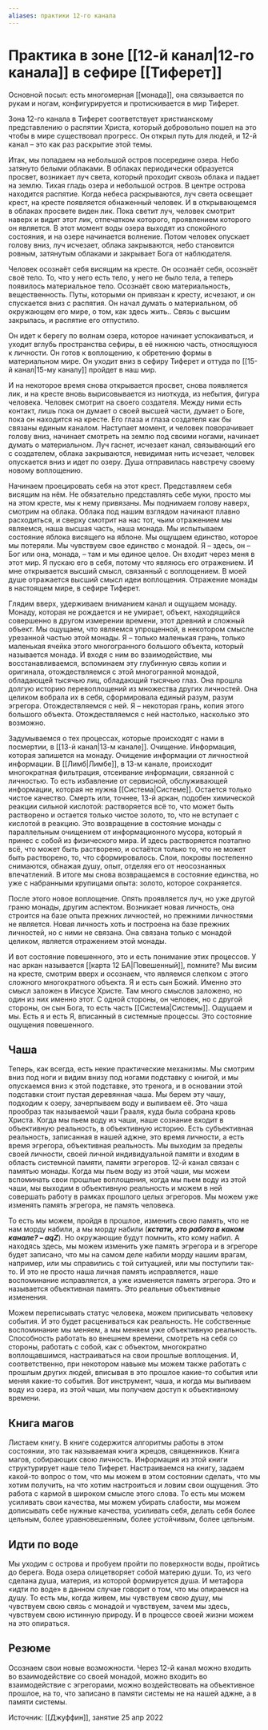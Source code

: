 ```yaml
---
aliases: практики 12-го канала
---
```

# Практика в зоне [[12-й канал|12-го канала]] в сефире [[Тиферет]]
Основной посыл: есть многомерная [[монада]], она связывается по рукам и ногам, конфигурируется и протискивается в мир Тиферет. 

Зона 12-го канала в Тиферет соответствует христианскому представлению о распятии Христа, который добровольно пошел на это чтобы в мире существовал прогресс. Он открыл путь для людей, и 12-й канал – это как раз раскрытие этой темы. 

Итак, мы попадаем на небольшой остров посередине озера. Небо затянуто белыми облаками. В облаках периодически образуется просвет, возникает луч света, который проходит сквозь облака и падает на землю. Тихая гладь озера и небольшой остров. В центре острова находится распятие. Когда небеса раскрываются, луч света освещает крест, на кресте появляется обнаженный человек. И в открывающемся в облаках просвете виден лик. Пока светит луч, человек смотрит наверх и видит этот лик, отпечатком которого, проявлением которого он является. В этот момент воды озера выходят из спокойного состояния, и на озере начинается волнение. Потом человек опускает голову вниз, луч исчезает, облака закрываются, небо становится ровным, затянутым облаками и закрывает Бога от наблюдателя. 

Человек осознаёт себя висящим на кресте. Он осознаёт себя, осознаёт своё тело. То, что у него есть тело, у него не было тела, а теперь появилось материальное тело. Осознаёт свою материальность, вещественность. Путы, которыми он привязан к кресту, исчезают, и он спускается вниз с распятия. Он начал думать о материальном, об окружающем его мире, о том, как здесь жить.. Связь с высшим закрылась, и распятие его отпустило. 

Он идет к берегу по волнам озера, которое начинает успокаиваться, и уходит вглубь пространства сефиры, в её нижнюю часть, относящуюся к личности. Он готов к воплощению, к обретению формы в материальном мире. Он уходит вниз в сефиру Тиферет и оттуда по [[15-й канал|15-му каналу]] пройдет в наш мир. 

И на некоторое время снова открывается просвет, снова появляется лик, и на кресте вновь вырисовывается из ниоткуда, из небытия, фигура человека. Человек смотрит на своего создателя. Между ними есть контакт, лишь пока он думает о своей высшей части, думает о Боге, пока он находится на кресте. Его глаза и глаза создателя как бы связаны единым каналом. Наступает момент, и человек поворачивает голову вниз, начинает смотреть на землю под своими ногами, начинает думать о материальном. Луч гаснет, исчезает канал, связывающий его с создателем, облака закрываются, невидимая нить исчезает, человек опускается вниз и идет по озеру. Душа отправилась навстречу своему новому воплощению. 

Начинаем проецировать себя на этот крест. Представляем себя висящим на нём. Не обязательно представлять себе муки, просто мы на этом кресте, мы к нему привязаны. Мы поднимаем голову наверх, смотрим на облака. Облака под нашим взглядом начинают плавно расходиться, и сверху смотрит на нас тот, чьим отражением мы являемся, наша высшая часть, наша монада. Мы испытываем состояние яблока висящего на яблоне. Мы ощущаем единство, которое мы потеряли. Мы чувствуем свое единство с монадой. Я – здесь, он – Бог или она, монада, – там и мы единое целое. Он входит через меня в этот мир. Я пускаю его в себя, потому что являюсь его отражением. И мне открывается высший смысл, связанный с воплощением. В моей душе отражается высший смысл идеи воплощения. Отражение монады в настоящем мире, в сефире Тиферет. 

Глядим вверх, удерживаем вниманием канал и ощущаем монаду. Монаду, которая не рождается и не умирает, объект, находящийся совершенно в другом измерении времени, этот древний и сложный объект. Мы ощущаем, что являемся упрощенной, в некотором смысле урезанной частью этой монады. Я – только маленькая грань, только маленькая ячейка этого многогранного большого объекта, который называется монада. И входя с ним во взаимодействие, мы восстанавливаемся, вспоминаем эту глубинную связь копии и оригинала, отождествляемся с этой многогранной монадой, обладающей тысячью лиц, обладающий тысячью глаз. Она прошла долгую историю перевоплощений из множества других личностей. Она целиком вобрала их в себя, сформировала единый разум, разум эгрегора. Отождествляемся с ней. Я – некоторая грань, копия этого большого объекта. Отождествляемся с ней настолько, насколько это возможно. 

Задумываемся о тех процессах, которые происходят с нами в посмертии, в [[13-й канал|13-м канале]]. Очищение. Информация, которая запишется на монаду. Очищение информации от личностной информации. В [[Лимб|Лимбе]], в 13-м канале, происходит многократная фильтрация, отсеивание информации, связанной с личностью. То есть избавление от сервисной, обслуживающей информации, которая не нужна [[Система|Системе]]. Остается только чистое качество. Смерть или, точнее, 13-й аркан, подобен химической реакции сильной кислотой: растворяется всё то, что может быть растворено и остается только чистое золото, то, что не вступает с кислотой в реакцию. Это возвращение в состояние монады с параллельным очищением от информационного мусора, который я принес с собой из физического мира. И здесь растворяется поэтапно всё, что может быть растворено, и остаётся только то, что не может быть растворено, то, что сформировалось. Слои, покровы постепенно снимаются, обнажая душу, опыт, отделяя его от неосознанных впечатлений. В итоге мы снова возвращаемся в состояние единства, но уже с набранными крупицами опыта: золото, которое сохраняется. 

После этого новое воплощение. Опять проявляется луч, но уже другой граню монады, другим аспектом. Возникает новая личность, она строится на базе опыта прежних личностей, но прежними личностями не является. Новая личность хоть и построена на базе прежних личностей, но с ними не связана. Она связана только с монадой целиком, является отражением этой монады. 

И вот состояние повешенного, это и есть понимание этих процессов. У нас аркан называется [[карта 12 БА|Повешенный]], помните? Мы висим на кресте, смотрим вверх и осознаем, что являемся слепком с этого сложного многократного объекта. Я и есть сын Божий. Именно это смысл заложен в Иисусе Христе. Там много смыслов заложено, но один из них именно этот. С одной стороны, он человек, но с другой стороны, он сын Бога, то есть часть [[Система|Системы]]. Ощущаем и мы. Есть я и есть Я, вписанный в системные процессы. Это состояние ощущения повешенного. 


## Чаша
Теперь, как всегда, есть некие практические механизмы. Мы смотрим вниз под ноги и видим внизу под ногами подставку с книгой, и мы опускаемся вниз к этой подставке, это тренога, и в основании этой подставки стоит пустая деревянная чаша. Мы берем эту чашу, подходим к озеру, зачерпываем воду и выпиваем её. Это чаша прообраз так называемой чаши Грааля, куда была собрана кровь Христа. Когда мы пьем воду из чаши, наше сознание входит в объективную реальность, в объективную историю. Есть субъективная реальность, записанная в нашей аджне, это время личности, а есть время эгрегора, объективная реальность. Мы выходим за пределы своей личности, своей личной индивидуальной памяти и входим в область системной памяти, памяти эгрегоров. 12-й канал связан с памятью монады. Когда мы пьем воду из этой чаши, мы можем вспоминать свои прошлые воплощения, когда мы пьем воду из этой чаши, мы выходим в объективную реальность и можем в ней совершать работу в рамках прошлого целых эгрегоров. Мы можем уже изменять память эгрегора, не память человека. 

То есть мы можем, пройдя в прошлое, изменить свою память, что не нам морду набили, а мы морду набили (***кстати, это работа в каком канале? – aqZ***). Но окружающие будут помнить, кто кому набил. А находясь здесь, мы можем изменить уже память эгрегора и в эгрегоре будет записано, что мы на самом деле набили морду нашим врагам, например, или мы справились с той ситуацией, или мы поступили так-то. И это не просто наша личная память исправляется, наше воспоминание исправляется, а уже изменяется память эгрегора. Это и называется объективная память. Это реальные объективные изменения. 

Можем переписывать статус человека, можем приписывать человеку события. И это будет расцениваться как реальность. Не собственные воспоминание мы меняем, а мы меняем уже объективную реальность. Способность работать во внешнем времени, смотреть на себя со стороны, работать с собой, как с объектом, многократно воплощавшимся, настраиваться на свои прошлые воплощения. И, соответственно, при некотором навыке мы можем также работать с прошлым других людей, вписывая в это прошлое какие-то события или меняя какие-то события. Вот инструмент, чаша, и когда мы выпиваем воду из озера, из этой чаши, мы получаем доступ к объективному времени.

## Книга магов
Листаем книгу. В книге содержится алгоритмы работы в этом состоянии, это так называемая книга жрецов, священников. Книга магов, собирающих свою личность. Информация из этой книги структурирует наше тело Тиферет. Настраиваемся на книгу, задаем какой-то вопрос о том, что мы можем в этом состоянии сделать, что мы хотим получить, на что хотим настроиться и ловим свои ощущения. Это работа с кармой в широком смысле этого слова. То есть мы можем усиливать свои качества, мы можем убирать слабости, мы можем дописывать себе нужные качества, усиливать себя, делать себя более цельным, более уравновешенным, более устойчивым, более цельным. 

## Идти по воде
Мы уходим с острова и пробуем пройти по поверхности воды, пройтись до берега. Вода озера олицетворяет собой материю души. То, из чего сделана душа, материя, из которой формируется душа. И метафора «идти по воде» в данном случае говорит о том, что мы опираемся на душу. То есть мы, когда живем, мы чувствуем свою душу, мы чувствуем свою связь с монадой и чувствуем, зачем мы здесь, чувствуем свою истинную природу. И в процессе своей жизни можем на это опираться. 

## Резюме
Осознаем свои новые возможности. Через 12-й канал можно входить во взаимодействие со своей монадой, можно входить во взаимодействие с эгрегорами, можно воздействовать на объективное прошлое, на то, что записано в памяти системы не на нашей аджне, а в памяти системы. 

Источник: [[Джуффин]], занятие 25 апр 2022
